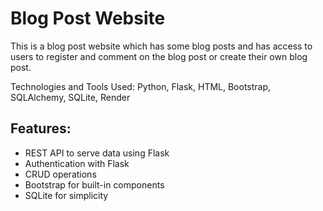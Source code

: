 <h1>Blog Post Website</h1>
<P>This is a blog post website which has some blog posts and has access to users to register and comment on the blog post or create their own blog post.</P>
<p>Technologies and Tools Used: Python, Flask, HTML, Bootstrap, SQLAlchemy, SQLite, Render</p>
<h2>Features:</h2>
<ul>
  <li>REST API to serve data using Flask</li>
  <li>Authentication with Flask</li>
  <li>CRUD operations</li>
  <li>Bootstrap for built-in components</li>
  <li>SQLite for simplicity</li>
</ul>
